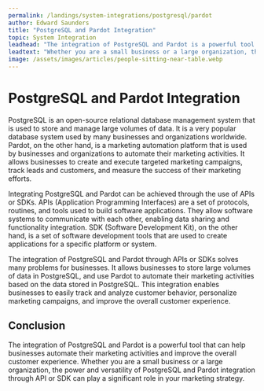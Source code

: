 ```yaml
---
permalink: /landings/system-integrations/postgresql/pardot
author: Edward Saunders
title: "PostgreSQL and Pardot Integration"
topic: System Integration
leadhead: "The integration of PostgreSQL and Pardot is a powerful tool that can help businesses automate their marketing activities and improve the overall customer experience"
leadtext: "Whether you are a small business or a large organization, the power and versatility of PostgreSQL and Pardot integration through API or SDK can play a significant role in your marketing strategy."
image: /assets/images/articles/people-sitting-near-table.webp
---
```

<div class="arttext">	<h1>PostgreSQL and Pardot Integration</h1>
	<p>PostgreSQL is an open-source relational database management system that is used to store and manage large volumes of data. It is a very popular database system used by many businesses and organizations worldwide. Pardot, on the other hand, is a marketing automation platform that is used by businesses and organizations to automate their marketing activities. It allows businesses to create and execute targeted marketing campaigns, track leads and customers, and measure the success of their marketing efforts.</p>
	<p>Integrating PostgreSQL and Pardot can be achieved through the use of APIs or SDKs. APIs (Application Programming Interfaces) are a set of protocols, routines, and tools used to build software applications. They allow software systems to communicate with each other, enabling data sharing and functionality integration. SDK (Software Development Kit), on the other hand, is a set of software development tools that are used to create applications for a specific platform or system.</p>
	<p>The integration of PostgreSQL and Pardot through APIs or SDKs solves many problems for businesses. It allows businesses to store large volumes of data in PostgreSQL, and use Pardot to automate their marketing activities based on the data stored in PostgreSQL. This integration enables businesses to easily track and analyze customer behavior, personalize marketing campaigns, and improve the overall customer experience.</p>
	<h2>Conclusion</h2>
	<p>The integration of PostgreSQL and Pardot is a powerful tool that can help businesses automate their marketing activities and improve the overall customer experience. Whether you are a small business or a large organization, the power and versatility of PostgreSQL and Pardot integration through API or SDK can play a significant role in your marketing strategy.</p>
</div>